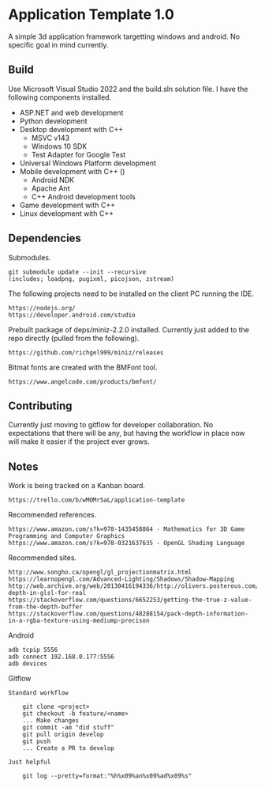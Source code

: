 # Application Template 1.0

A simple 3d application framework targetting windows and android.  No specific goal in mind currently.

## Build

Use Microsoft Visual Studio 2022 and the build.sln solution file.  I have the following components installed.

* ASP.NET and web development
* Python development
* Desktop development with C++
    * MSVC v143
    * Windows 10 SDK
    * Test Adapter for Google Test
* Universal Windows Platform development
* Mobile development with C++ ()
    * Android NDK
    * Apache Ant
    * C++ Android development tools
* Game development with C++
* Linux development with C++

## Dependencies

Submodules.

    git submodule update --init --recursive
    (includes; loadpng, pugixml, picojson, zstream)

The following projects need to be installed on the client PC running the IDE.

    https://nodejs.org/
    https://developer.android.com/studio

Prebuilt package of deps/miniz-2.2.0 installed.  Currently just added to the repo directly (pulled from the following).

    https://github.com/richgel999/miniz/releases

Bitmat fonts are created with the BMFont tool.

    https://www.angelcode.com/products/bmfont/

## Contributing

Currently just moving to gitflow for developer collaboration.  No expectations that there will be any, but having the workflow in place now will make it easier if the project ever grows.

## Notes

Work is being tracked on a Kanban board.

    https://trello.com/b/wMOMrSaL/application-template

Recommended references.

    https://www.amazon.com/s?k=978-1435458864 - Mathematics for 3D Game Programming and Computer Graphics
    https://www.amazon.com/s?k=978-0321637635 - OpenGL Shading Language

Recommended sites.

    http://www.songho.ca/opengl/gl_projectionmatrix.html
    https://learnopengl.com/Advanced-Lighting/Shadows/Shadow-Mapping
    http://web.archive.org/web/20130416194336/http://olivers.posterous.com/linear-depth-in-glsl-for-real
    https://stackoverflow.com/questions/6652253/getting-the-true-z-value-from-the-depth-buffer
    https://stackoverflow.com/questions/48288154/pack-depth-information-in-a-rgba-texture-using-mediump-precison

Android

    adb tcpip 5556
    adb connect 192.168.0.177:5556
    adb devices

Gitflow

    Standard workflow

        git clone <project>
        git checkout -b feature/<name>
        ... Make changes
        git commit -am "did stuff"
        git pull origin develop
        git push
        ... Create a PR to develop

    Just helpful

        git log --pretty=format:"%h%x09%an%x09%ad%x09%s"

